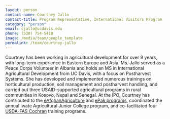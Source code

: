 ```yaml
---
layout: person
contact-name: Courtney Jallo
contact-title: Program Representative, International Visitors Program
category: "person"
email: cjallo@ucdavis.edu
phone: (530) 754-5410
image: /media/team/people_template
permalink: /team/courtney-jallo
---
```


Courtney has been working in agricultural development for over 9 years, with long-term experience in Eastern Europe and Asia. Ms. Jallo served as a Peace Corps Volunteer in Albania and holds an MS in International Agricultural Development from UC Davis, with a focus on Postharvest Systems. She has developed and implemented numerous trainings on horticultural production, soil management and postharvest handling, and carried out three USAID-supported agricultural programs in rural communities in Kosovo, Nepal and Senegal. At the IPO, Courtney has contributed to the <a href="http://afghanag.ucdavis.edu/">eAfghanAgriculture</a> and <a href="http://epakag.ucdavis.edu/">ePak programs</a>, coordinated the annual Iwate Agricultural Junior College program, and co-facilitated four <a href="http://www.fas.usda.gov/programs/cochran-fellowship-program">USDA-FAS Cochran</a> training programs.